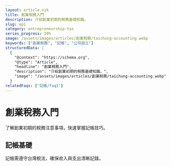 ```yaml
---
layout: article.njk
title: 創業稅務入門
description: 介紹創業初期的稅務基礎知識。
slug: ep1
category: entrepreneurship-tax
series_progress: 20%
image: /assets/images/articles/創業稅務/taichung-accounting.webp
keywords: ["創業稅務", "記帳", "公司設立"]
structuredData: |
  {
    "@context": "https://schema.org",
    "@type": "Article",
    "headline": "創業稅務入門",
    "description": "介紹創業初期的稅務基礎知識。",
    "image": "/assets/images/articles/創業稅務/taichung-accounting.webp"
  }
relatedFaqs: ["記帳/faq1"]
---
```

# 創業稅務入門
了解創業初期的稅務注意事項，快速掌握記帳技巧。
## 記帳基礎
記帳需遵守台灣稅法，確保收入與支出清晰記錄。

